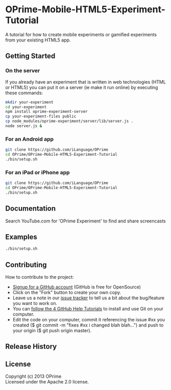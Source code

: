 # OPrime-Mobile-HTML5-Experiment-Tutorial

A tutorial for how to create mobile experiments or gamified experiments from your existing HTML5 app.

## Getting Started
### On the server
If you already have an experiment that is written in web technologies (HTML or HTML5) you can put it on a server (ie make it run online) by executing these commands:

```bash
mkdir your-experiment
cd your-experiment
npm install oprime-experiment-server
cp your-experiment-files public
cp node_modules/oprime-experiment/server/lib/server.js .
node server.js & 
```

### For an Android app

```bash
git clone https://github.com/iLanguage/OPrime
cd OPrime/OPrime-Mobile-HTML5-Experiment-Tutorial
./bin/setup.sh
```

### For an iPad or iPhone app

```bash
git clone https://github.com/iLanguage/OPrime
cd OPrime/OPrime-Mobile-HTML5-Experiment-Tutorial
./bin/setup.sh
```

## Documentation

Search YouTube.com for 'OPrime Experiment' to find and share screencasts

## Examples
```bash
./bin/setup.sh
```

## Contributing

How to contribute to the project:

* [Signup for a GitHub account](https://github.com/signup/free) (GitHub is free for OpenSource)
* Click on the "Fork" button to create your own copy.
* Leave us a note in our [issue tracker](https://github.com/iLanguage/OPrime/issues) to tell us a bit about the bug/feature you want to work on.
* You can [follow the 4 GitHub Help Tutorials](http://help.github.com/) to install and use Git on your computer.
* Edit the code on your computer, commit it referencing the issue #xx you created ($ git commit -m "fixes #xx i changed blah blah...") and push to your origin ($ git push origin master).


## Release History


## License
Copyright (c) 2013 OPrime  
Licensed under the Apache 2.0 license.
